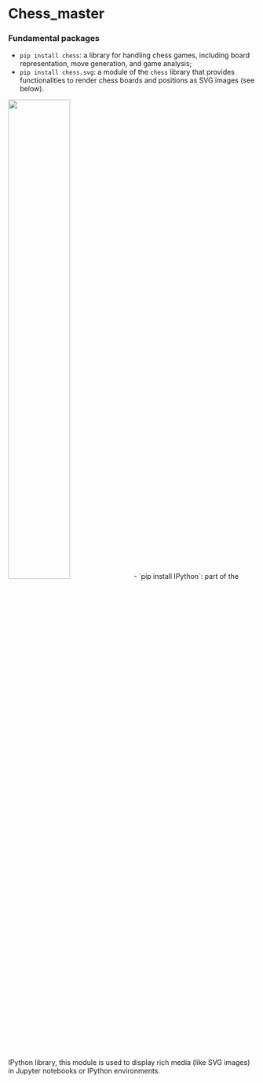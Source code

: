 # Chess_master
### Fundamental packages
- `pip install chess`: a library for handling chess games, including board representation, move generation, and game analysis;
- `pip install chess.svg`: a module of the `chess` library that provides functionalities to render chess boards and positions as SVG images (see below).
  
<img src="https://github.com/user-attachments/assets/77f3a2f4-6818-4216-aebb-cd3d9f3460e7" width="50%">
- `pip install IPython`: part of the IPython library, this module is used to display rich media (like SVG images) in Jupyter notebooks or IPython environments.
